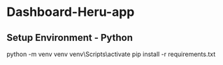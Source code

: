 # Dashboard-Heru-app
## Setup Environment - Python
python -m venv venv
venv\Scripts\activate
pip install -r requirements.txt
